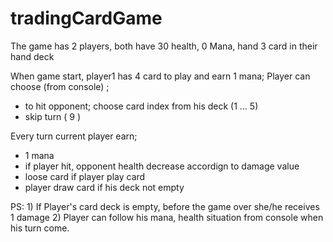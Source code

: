 # tradingCardGame

The game has 2 players, both have 30 health, 0 Mana, hand 3 card in their hand deck

When game start, player1 has 4 card to play and earn 1 mana;
Player can choose (from console) ;
 - to hit opponent; choose card index from his deck (1 ... 5)
 - skip turn ( 9 )
 
 Every turn current player earn;
  - 1 mana 
  - if player hit, opponent health decrease accordign to damage value
  - loose card if player play card
  - player draw card if his deck not empty
  
  PS: 1) If Player's card deck is empty, before the game over she/he receives 1 damage
      2) Player can follow his mana, health situation from console when his turn come.
